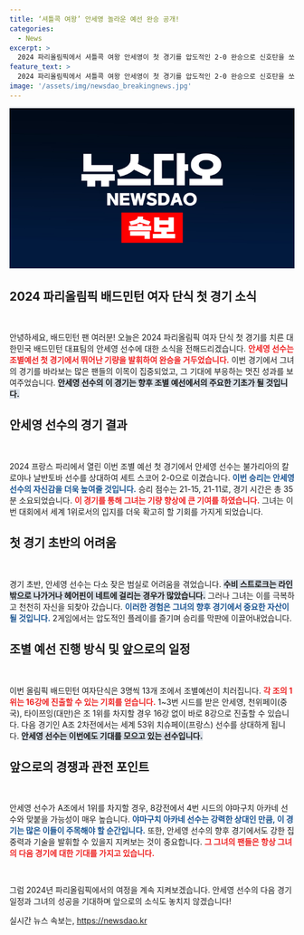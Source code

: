 ```yaml
---
title: ‘셔틀콕 여왕’ 안세영 놀라운 예선 완승 공개!
categories:
  - News
excerpt: >
  2024 파리올림픽에서 셔틀콕 여왕 안세영이 첫 경기를 압도적인 2-0 완승으로 신호탄을 쏘아 올렸다! 불가리아의 칼로야나 날반토바를 제압하며 8강 진출 가능성은 더욱 높아졌다. 다음 경기에서 또 한 번의 쾌조를 기대해보자!
feature_text: >
  2024 파리올림픽에서 셔틀콕 여왕 안세영이 첫 경기를 압도적인 2-0 완승으로 신호탄을 쏘아 올렸다! 불가리아의 칼로야나 날반토바를 제압하며 8강 진출 가능성은 더욱 높아졌다. 다음 경기에서 또 한 번의 쾌조를 기대해보자!
image: '/assets/img/newsdao_breakingnews.jpg'
---
```


<p><img src="/assets/img/newsdao_breakingnews.jpg" alt="pcversion 속보" /></p>

<h2 data-ke-size="size26">2024 파리올림픽 배드민턴 여자 단식 첫 경기 소식</h2>

<p data-ke-size="size16">&nbsp;</p>

<p>안녕하세요, 배드민턴 팬 여러분! 오늘은 2024 파리올림픽 여자 단식 첫 경기를 치른 대한민국 배드민턴 대표팀의 안세영 선수에 대한 소식을 전해드리겠습니다. <b><span style="color: #ee2323;">안세영 선수는 조별예선 첫 경기에서 뛰어난 기량을 발휘하여 완승을 거두었습니다.</span></b> 이번 경기에서 그녀의 경기를 바라보는 많은 팬들의 이목이 집중되었고, 그 기대에 부응하는 멋진 성과를 보여주었습니다. <b><span style="background-color: #21538527;">안세영 선수의 이 경기는 향후 조별 예선에서의 주요한 기초가 될 것입니다.</span></b> </p>

<h2 data-ke-size="size26">안세영 선수의 경기 결과</h2>

<p data-ke-size="size16">&nbsp;</p>

<p>2024 프랑스 파리에서 열린 이번 조별 예선 첫 경기에서 안세영 선수는 불가리아의 칼로야나 날반토바 선수를 상대하여 세트 스코어 2-0으로 이겼습니다. <b><span style="color: #1a5490;">이번 승리는 안세영 선수의 자신감을 더욱 높여줄 것입니다.</span></b> 승리 점수는 21-15, 21-11로, 경기 시간은 총 35분 소요되었습니다. <b><span style="color: #ee2323;">이 경기를 통해 그녀는 기량 향상에 큰 기여를 하였습니다.</span></b> 그녀는 이번 대회에서 세계 1위로서의 입지를 더욱 확고히 할 기회를 가지게 되었습니다.</p>

<h2 data-ke-size="size26">첫 경기 초반의 어려움</h2>

<p data-ke-size="size16">&nbsp;</p>

<p>경기 초반, 안세영 선수는 다소 잦은 범실로 어려움을 겪었습니다. <b><span style="background-color: #21538527;">수비 스트로크는 라인 밖으로 나가거나 헤어핀이 네트에 걸리는 경우가 많았습니다.</span></b> 그러나 그녀는 이를 극복하고 천천히 자신을 되찾아 갔습니다. <b><span style="color: #1a5490;">이러한 경험은 그녀의 향후 경기에서 중요한 자산이 될 것입니다.</span></b> 2게임에서는 압도적인 플레이를 즐기며 승리를 막판에 이끌어내었습니다. </p>

<h2 data-ke-size="size26">조별 예선 진행 방식 및 앞으로의 일정</h2>

<p data-ke-size="size16">&nbsp;</p>

<p>이번 올림픽 배드민턴 여자단식은 3명씩 13개 조에서 조별예선이 치러집니다. <b><span style="color: #ee2323;">각 조의 1위는 16강에 진출할 수 있는 기회를 얻습니다.</span></b> 1~3번 시드를 받은 안세영, 천위페이(중국), 타이쯔잉(대만)은 조 1위를 차지할 경우 16강 없이 바로 8강으로 진출할 수 있습니다. 다음 경기인 A조 2차전에서는 세계 53위 치슈페이(프랑스) 선수를 상대하게 됩니다. <b><span style="background-color: #21538527;">안세영 선수는 이번에도 기대를 모으고 있는 선수입니다.</span></b></p>

<h2 data-ke-size="size26">앞으로의 경쟁과 관전 포인트</h2>

<p data-ke-size="size16">&nbsp;</p>

<p>안세영 선수가 A조에서 1위를 차지할 경우, 8강전에서 4번 시드의 야마구치 아카네 선수와 맞붙을 가능성이 매우 높습니다. <b><span style="color: #1a5490;">야마구치 아카네 선수는 강력한 상대인 만큼, 이 경기는 많은 이들이 주목해야 할 순간입니다.</span></b> 또한, 안세영 선수의 향후 경기에서도 강한 집중력과 기술을 발휘할 수 있을지 지켜보는 것이 중요합니다. <b><span style="color: #ee2323;">그 그녀의 팬들은 항상 그녀의 다음 경기에 대한 기대를 가지고 있습니다.</span></b> </p>

<p data-ke-size="size16">&nbsp;</p>

<p>그럼 2024년 파리올림픽에서의 여정을 계속 지켜보겠습니다. 안세영 선수의 다음 경기 일정과 그녀의 성공을 기대하며 앞으로의 소식도 놓치지 않겠습니다!</p>
실시간 뉴스 속보는, <a href="https://newsdao.kr" rel="dofollow">https://newsdao.kr</a>


